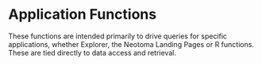 # Application Functions

These functions are intended primarily to drive queries for specific applications, whether Explorer, the Neotoma Landing Pages or R functions. These are tied directly to data access and retrieval.
